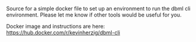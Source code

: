 Source for a simple docker file to set up an environment to run the dbml cli environment.  Please let me know if other tools would be useful for you.

Docker image and instructions are here:  https://hub.docker.com/r/kevinherzig/dbml-cli

